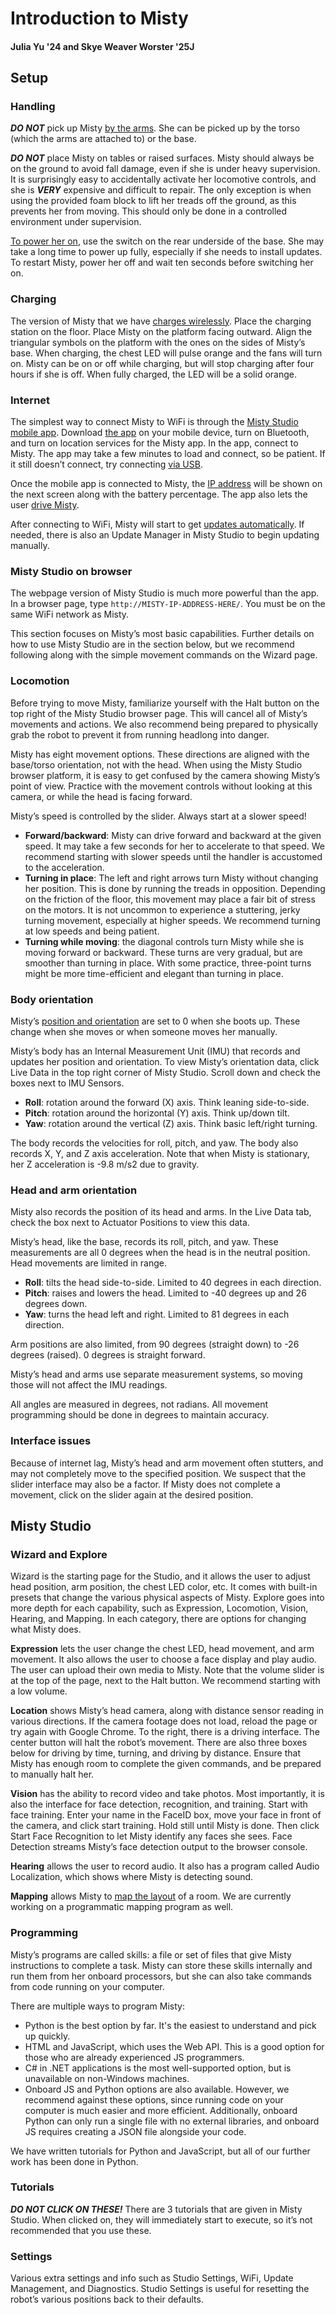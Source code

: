 # Introduction to Misty

#### Julia Yu '24 and Skye Weaver Worster '25J

## Setup

### Handling

_**DO NOT**_ pick up Misty [by the arms](https://docs.mistyrobotics.com/misty-ii/robot/misty-ii/#unpacking-the-misty-ii). She can be picked up by the torso (which the arms are attached to) or the base.

_**DO NOT**_ place Misty on tables or raised surfaces. Misty should always be on the ground to avoid fall damage, even if she is under heavy supervision. It is surprisingly easy to accidentally activate her locomotive controls, and she is _**VERY**_ expensive and difficult to repair. The only exception is when using the provided foam block to lift her treads off the ground, as this prevents her from moving. This should only be done in a controlled environment under supervision.

[To power her on](https://docs.mistyrobotics.com/misty-ii/robot/misty-ii/#powering-up-amp-powering-down), use the switch on the rear underside of the base. She may take a long time to power up fully, especially if she needs to install updates. To restart Misty, power her off and wait ten seconds before switching her on.

### Charging

The version of Misty that we have [charges wirelessly](https://docs.mistyrobotics.com/misty-ii/robot/misty-ii/#wireless-charging). Place the charging station on the floor. Place Misty on the platform facing outward. Align the triangular symbols on the platform with the ones on the sides of Misty’s base. When charging, the chest LED will pulse orange and the fans will turn on. Misty can be on or off while charging, but will stop charging after four hours if she is off. When fully charged, the LED will be a solid orange.

### Internet

The simplest way to connect Misty to WiFi is through the [Misty Studio mobile app](https://docs.mistyrobotics.com/tools-&-apps/mobile/misty-app/#connecting-misty-to-bluetooth-and-wi-fi). Download [the app](https://apps.apple.com/us/app/misty-app/id1296946424) on your mobile device, turn on Bluetooth, and turn on location services for the Misty app. In the app, connect to Misty. The app may take a few minutes to load and connect, so be patient. If it still doesn’t connect, try connecting [via USB](https://docs.mistyrobotics.com/misty-ii/robot/misty-ii/#connecting-to-wi-fi).

Once the mobile app is connected to Misty, the [IP address](https://docs.mistyrobotics.com/tools-&-apps/mobile/misty-app/#getting-information-about-misty) will be shown on the next screen along with the battery percentage. The app also lets the user [drive Misty](https://docs.mistyrobotics.com/tools-&-apps/mobile/misty-app/#driving-misty-with-the-misty-app).

After connecting to WiFi, Misty will start to get [updates automatically](https://docs.mistyrobotics.com/misty-ii/robot/system-updates/). If needed, there is also an Update Manager in Misty Studio to begin updating manually.

### Misty Studio on browser

The webpage version of Misty Studio is much more powerful than the app. In a browser page, type `http://MISTY-IP-ADDRESS-HERE/`. You must be on the same WiFi network as Misty.

This section focuses on Misty’s most basic capabilities. Further details on how to use Misty Studio are in the section below, but we recommend following along with the simple movement commands on the Wizard page.

### Locomotion

Before trying to move Misty, familiarize yourself with the Halt button on the top right of the Misty Studio browser page. This will cancel all of Misty’s movements and actions. We also recommend being prepared to physically grab the robot to prevent it from running headlong into danger.

Misty has eight movement options. These directions are aligned with the base/torso orientation, not with the head. When using the Misty Studio browser platform, it is easy to get confused by the camera showing Misty’s point of view. Practice with the movement controls without looking at this camera, or while the head is facing forward.

Misty’s speed is controlled by the slider. Always start at a slower speed!

- **Forward/backward**: Misty can drive forward and backward at the given speed. It may take a few seconds for her to accelerate to that speed. We recommend starting with slower speeds until the handler is accustomed to the acceleration.
- **Turning in place**: The left and right arrows turn Misty without changing her position. This is done by running the treads in opposition. Depending on the friction of the floor, this movement may place a fair bit of stress on the motors. It is not uncommon to experience a stuttering, jerky turning movement, especially at higher speeds. We recommend turning at low speeds and being patient.
- **Turning while moving**: the diagonal controls turn Misty while she is moving forward or backward. These turns are very gradual, but are smoother than turning in place. With some practice, three-point turns might be more time-efficient and elegant than turning in place.

### Body orientation

Misty’s [position and orientation](https://docs.mistyrobotics.com/misty-ii/robot/misty-ii/#coordinate-system-amp-movement-ranges) are set to 0 when she boots up. These change when she moves or when someone moves her manually.

Misty’s body has an Internal Measurement Unit (IMU) that records and updates her position and orientation. To view Misty’s orientation data, click Live Data in the top right corner of Misty Studio. Scroll down and check the boxes next to IMU Sensors.

- **Roll**: rotation around the forward (X) axis. Think leaning side-to-side.
- **Pitch**: rotation around the horizontal (Y) axis. Think up/down tilt.
- **Yaw**: rotation around the vertical (Z) axis. Think basic left/right turning.

The body records the velocities for roll, pitch, and yaw. The body also records X, Y, and Z axis acceleration. Note that when Misty is stationary, her Z acceleration is -9.8 m/s2 due to gravity.

### Head and arm orientation

Misty also records the position of its head and arms. In the Live Data tab, check the box next to Actuator Positions to view this data.

Misty’s head, like the base, records its roll, pitch, and yaw. These measurements are all 0 degrees when the head is in the neutral position. Head movements are limited in range.

- **Roll**: tilts the head side-to-side. Limited to 40 degrees in each direction.
- **Pitch**: raises and lowers the head. Limited to -40 degrees up and 26 degrees down.
- **Yaw**: turns the head left and right. Limited to 81 degrees in each direction.

Arm positions are also limited, from 90 degrees (straight down) to -26 degrees (raised). 0 degrees is straight forward.

Misty’s head and arms use separate measurement systems, so moving those will not affect the IMU readings.

All angles are measured in degrees, not radians. All movement programming should be done in degrees to maintain accuracy.

### Interface issues

Because of internet lag, Misty’s head and arm movement often stutters, and may not completely move to the specified position. We suspect that the slider interface may also be a factor. If Misty does not complete a movement, click on the slider again at the desired position.

## Misty Studio

### Wizard and Explore

Wizard is the starting page for the Studio, and it allows the user to adjust head position, arm position, the chest LED color, etc. It comes with built-in presets that change the various physical aspects of Misty. Explore goes into more depth for each capability, such as Expression, Locomotion, Vision, Hearing, and Mapping. In each category, there are options for changing what Misty does.

**Expression** lets the user change the chest LED, head movement, and arm movement. It also allows the user to choose a face display and play audio. The user can upload their own media to Misty. Note that the volume slider is at the top of the page, next to the Halt button. We recommend starting with a low volume.

**Location** shows Misty’s head camera, along with distance sensor reading in various directions. If the camera footage does not load, reload the page or try again with Google Chrome. To the right, there is a driving interface. The center button will halt the robot’s movement. There are also three boxes below for driving by time, turning, and driving by distance. Ensure that Misty has enough room to complete the given commands, and be prepared to manually halt her.

**Vision** has the ability to record video and take photos. Most importantly, it is also the interface for face detection, recognition, and training. Start with face training. Enter your name in the FaceID box, move your face in front of the camera, and click start training. Hold still until Misty is done. Then click Start Face Recognition to let Misty identify any faces she sees. Face Detection streams Misty’s face detection output to the browser console.

**Hearing** allows the user to record audio. It also has a program called Audio Localization, which shows where Misty is detecting sound.

**Mapping** allows Misty to [map the layout](https://docs.mistyrobotics.com/misty-ii/misty-studio/mapping/) of a room. We are currently working on a programmatic mapping program as well.

### Programming

Misty’s programs are called skills: a file or set of files that give Misty instructions to complete a task. Misty can store these skills internally and run them from her onboard processors, but she can also take commands from code running on your computer.

There are multiple ways to program Misty:

- Python is the best option by far. It's the easiest to understand and pick up quickly.
- HTML and JavaScript, which uses the Web API. This is a good option for those who are already experienced JS programmers.
- C# in .NET applications is the most well-supported option, but is unavailable on non-Windows machines.
- Onboard JS and Python options are also available. However, we recommend against these options, since running code on your computer is much easier and more efficient. Additionally, onboard Python can only run a single file with no external libraries, and onboard JS requires creating a JSON file alongside your code.

We have written tutorials for Python and JavaScript, but all of our further work has been done in Python.

### Tutorials

_**DO NOT CLICK ON THESE!**_ There are 3 tutorials that are given in Misty Studio. When clicked on, they will immediately start to execute, so it’s not recommended that you use these.

### Settings
Various extra settings and info such as Studio Settings, WiFi, Update Management, and Diagnostics. Studio Settings is useful for resetting the robot’s various positions back to their defaults.
